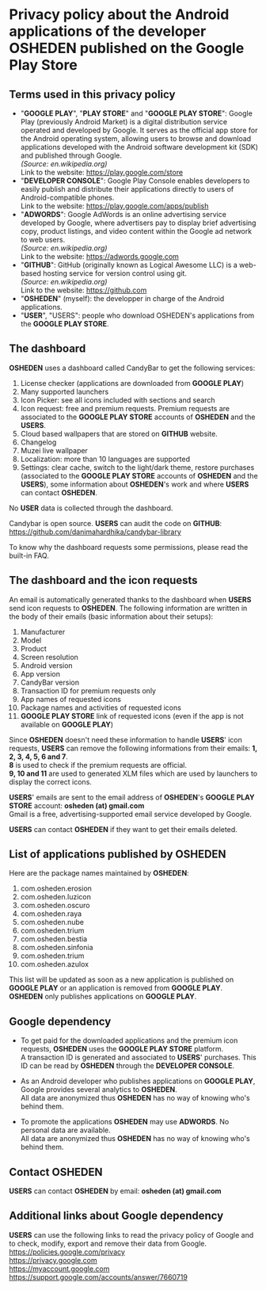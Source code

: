 # Privacy policy about the Android applications of the developer OSHEDEN published on the Google Play Store

## Terms used in this privacy policy
* "**GOOGLE PLAY**", "**PLAY STORE**" and "**GOOGLE PLAY STORE**": Google Play (previously Android Market) is a digital distribution service operated and developed by Google. It serves as the official app store for the Android operating system, allowing users to browse and download applications developed with the Android software development kit (SDK) and published through Google.  
*(Source: en.wikipedia.org)*  
Link to the website: https://play.google.com/store
* "**DEVELOPER CONSOLE**": Google Play Console enables developers to easily publish and distribute their applications directly to users of Android-compatible phones.  
Link to the website: https://play.google.com/apps/publish
* "**ADWORDS**": Google AdWords is an online advertising service developed by Google, where advertisers pay to display brief advertising copy, product listings, and video content within the Google ad network to web users.  
*(Source: en.wikipedia.org)*  
Link to the website: https://adwords.google.com
* "**GITHUB**": GitHub (originally known as Logical Awesome LLC) is a web-based hosting service for version control using git.  
*(Source: en.wikipedia.org)*  
Link to the website: https://github.com
* "**OSHEDEN**" (myself): the developper in charge of the Android applications.
* "**USER**", "USERS": people who download OSHEDEN's applications from the **GOOGLE PLAY STORE**.


## The dashboard
**OSHEDEN** uses a dashboard called CandyBar to get the following services:
1. License checker (applications are downloaded from **GOOGLE PLAY**)
2. Many supported launchers
3. Icon Picker: see all icons included with sections and search
4. Icon request: free and premium requests. Premium requests are associated to the **GOOGLE PLAY STORE** accounts of **OSHEDEN** and the **USERS**.
5. Cloud based wallpapers that are stored on **GITHUB** website.
6. Changelog
7. Muzei live wallpaper
8. Localization: more than 10 languages are supported
9. Settings: clear cache, switch to the light/dark theme, restore purchases (associated to the **GOOGLE PLAY STORE** accounts of **OSHEDEN** and the **USERS**), some information about **OSHEDEN**'s work and where **USERS** can contact **OSHEDEN**.

No **USER** data is collected through the dashboard.

Candybar is open source. **USERS** can audit the code on **GITHUB**: https://github.com/danimahardhika/candybar-library

To know why the dashboard requests some permissions, please read the built-in FAQ.

## The dashboard and the icon requests
An email is automatically generated thanks to the dashboard when **USERS** send icon requests to **OSHEDEN**.
The following information are written in the body of their emails (basic information about their setups):
1. Manufacturer
2. Model
3. Product
4. Screen resolution
5. Android version
6. App version
7. CandyBar version
8. Transaction ID for premium requests only
9. App names of requested icons
10. Package names and activities of requested icons
11. **GOOGLE PLAY STORE** link of requested icons (even if the app is not available on **GOOGLE PLAY**)

Since **OSHEDEN** doesn't need these information to handle **USERS**' icon requests, **USERS** can remove the following informations from their emails: **1, 2, 3, 4, 5, 6 and 7**.  
**8** is used to check if the premium requests are official.  
**9, 10 and 11** are used to generated XLM files which are used by launchers to display the correct icons.

**USERS**' emails are sent to the email address of **OSHEDEN**'s **GOOGLE PLAY STORE** account: **osheden (at) gmail.com**  
Gmail is a free, advertising-supported email service developed by Google.

**USERS** can contact **OSHEDEN** if they want to get their emails deleted.

## List of applications published by **OSHEDEN**
Here are the package names maintained by **OSHEDEN**:
1. com.osheden.erosion
2. com.osheden.luzicon
3. com.osheden.oscuro
4. com.osheden.raya
5. com.osheden.nube
6. com.osheden.trium
7. com.osheden.bestia
8. com.osheden.sinfonia
9. com.osheden.trium
10. com.osheden.azulox

This list will be updated as soon as a new application is published on **GOOGLE PLAY** or an application is removed from **GOOGLE PLAY**.  
**OSHEDEN** only publishes applications on **GOOGLE PLAY**.

## Google dependency
* To get paid for the downloaded applications and the premium icon requests, **OSHEDEN** uses the **GOOGLE PLAY STORE** platform.  
A transaction ID is generated and associated to **USERS**' purchases. This ID can be read by **OSHEDEN** through the **DEVELOPER CONSOLE**.

* As an Android developer who publishes applications on **GOOGLE PLAY**, Google provides several analytics to **OSHEDEN**.  
All data are anonymized thus **OSHEDEN** has no way of knowing who's behind them.

* To promote the applications **OSHEDEN** may use **ADWORDS**. No personal data are available.  
All data are anonymized thus **OSHEDEN** has no way of knowing who's behind them.

## Contact OSHEDEN
**USERS** can contact **OSHEDEN** by email: **osheden (at) gmail.com**

## Additional links about Google dependency
**USERS** can use the following links to read the privacy policy of Google and to check, modify, export and remove their data from Google.  
https://policies.google.com/privacy  
https://privacy.google.com  
https://myaccount.google.com  
https://support.google.com/accounts/answer/7660719  
